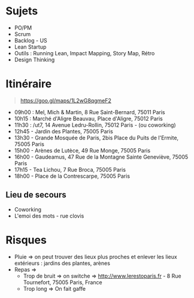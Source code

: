 # Sujets

- PO/PM
- Scrum
- Backlog - US
- Lean Startup
- Outils : Running Lean, Impact Mapping, Story Map, Rétro
- Design Thinking

# Itinéraire

> https://goo.gl/maps/1L2wG8qgmeF2

- 09h00 : Mel, Mich & Martin, 8 Rue Saint-Bernard, 75011 Paris
- 10h15 : Marché d'Aligre Beauvau, Place d'Aligre, 75012 Paris
- 11h30 : /ut7, 14 Avenue Ledru-Rollin, 75012 Paris - (ou coworking)
- 12h45 - Jardin des Plantes, 75005 Paris
- 13h30 - Grande Mosquée de Paris, 2bis Place du Puits de l'Ermite, 75005 Paris
- 15h00 - Arènes de Lutèce, 49 Rue Monge, 75005 Paris
- 16h00 - Gaudeamus, 47 Rue de la Montagne Sainte Geneviève, 75005 Paris
- 17h15 - Tea Lichou, 7 Rue Broca, 75005 Paris
- 18h00 - Place de la Contrescarpe, 75005 Paris

## Lieu de secours 
- Coworking
- L'emoi des mots - rue clovis

# Risques
- Pluie => on peut trouver des lieux plus proches et enlever les lieux extérieurs : jardins des plantes, arènes
- Repas => 
  - Trop de bruit => on switche => http://www.lerestoparis.fr - 8 Rue Tournefort, 75005 Paris, France
  - Trop long => On fait gaffe
